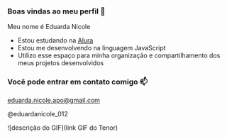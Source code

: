 ### Boas vindas ao meu perfil 💙

Meu nome é Eduarda Nicole

- Estou estudando na [Alura](https://www.alura.com.br)
- Estou me desenvolvendo na linguagem JavaScript
- Utilizo esse espaço para minha organização e compartilhamento dos meus projetos desenvolvidos

### Você pode entrar em contato comigo 📫

eduarda.nicole.apo@gmail.com

@eduardanicole_012

![descrição do GIF](link GIF do Tenor)
